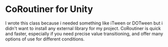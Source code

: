 # CoRoutiner for Unity
I wrote this class because i needed something like iTween or DOTween but i didn't want to install any external library for my project. CoRoutiner is quick and faster, especially if you need precise value transitioning, and offer many options of use for different conditions.
